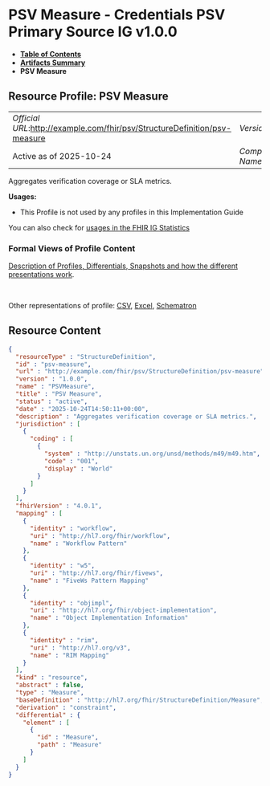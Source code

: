 # PSV Measure - Credentials PSV Primary Source IG v1.0.0

* [**Table of Contents**](toc.md)
* [**Artifacts Summary**](artifacts.md)
* **PSV Measure**

## Resource Profile: PSV Measure 

| | |
| :--- | :--- |
| *Official URL*:http://example.com/fhir/psv/StructureDefinition/psv-measure | *Version*:1.0.0 |
| Active as of 2025-10-24 | *Computable Name*:PSVMeasure |

 
Aggregates verification coverage or SLA metrics. 

**Usages:**

* This Profile is not used by any profiles in this Implementation Guide

You can also check for [usages in the FHIR IG Statistics](https://packages2.fhir.org/xig/credentials-psv-primarysource|current/StructureDefinition/psv-measure)

### Formal Views of Profile Content

 [Description of Profiles, Differentials, Snapshots and how the different presentations work](http://build.fhir.org/ig/FHIR/ig-guidance/readingIgs.html#structure-definitions). 

 

Other representations of profile: [CSV](StructureDefinition-psv-measure.csv), [Excel](StructureDefinition-psv-measure.xlsx), [Schematron](StructureDefinition-psv-measure.sch) 



## Resource Content

```json
{
  "resourceType" : "StructureDefinition",
  "id" : "psv-measure",
  "url" : "http://example.com/fhir/psv/StructureDefinition/psv-measure",
  "version" : "1.0.0",
  "name" : "PSVMeasure",
  "title" : "PSV Measure",
  "status" : "active",
  "date" : "2025-10-24T14:50:11+00:00",
  "description" : "Aggregates verification coverage or SLA metrics.",
  "jurisdiction" : [
    {
      "coding" : [
        {
          "system" : "http://unstats.un.org/unsd/methods/m49/m49.htm",
          "code" : "001",
          "display" : "World"
        }
      ]
    }
  ],
  "fhirVersion" : "4.0.1",
  "mapping" : [
    {
      "identity" : "workflow",
      "uri" : "http://hl7.org/fhir/workflow",
      "name" : "Workflow Pattern"
    },
    {
      "identity" : "w5",
      "uri" : "http://hl7.org/fhir/fivews",
      "name" : "FiveWs Pattern Mapping"
    },
    {
      "identity" : "objimpl",
      "uri" : "http://hl7.org/fhir/object-implementation",
      "name" : "Object Implementation Information"
    },
    {
      "identity" : "rim",
      "uri" : "http://hl7.org/v3",
      "name" : "RIM Mapping"
    }
  ],
  "kind" : "resource",
  "abstract" : false,
  "type" : "Measure",
  "baseDefinition" : "http://hl7.org/fhir/StructureDefinition/Measure",
  "derivation" : "constraint",
  "differential" : {
    "element" : [
      {
        "id" : "Measure",
        "path" : "Measure"
      }
    ]
  }
}

```
